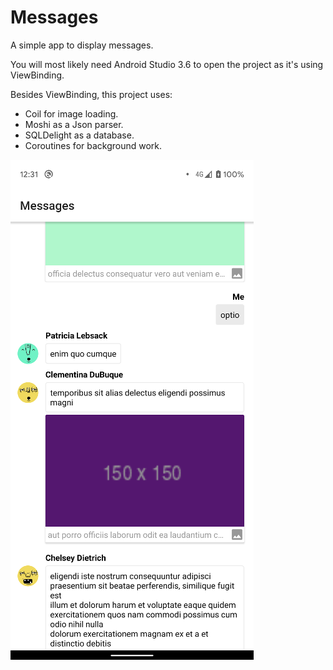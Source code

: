 # Messages

A simple app to display messages.

You will most likely need Android Studio 3.6 to open the project as it's using ViewBinding.

Besides ViewBinding, this project uses:
* Coil for image loading.
* Moshi as a Json parser.
* SQLDelight as a database.
* Coroutines for background work.

![device](device.png)
